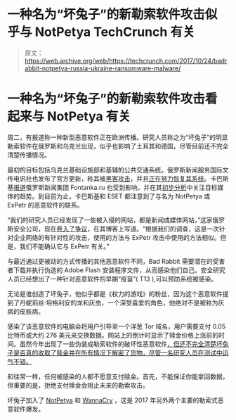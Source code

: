 # 一种名为“坏兔子”的新勒索软件攻击似乎与 NotPetya TechCrunch 有关

> 原文：<https://web.archive.org/web/https://techcrunch.com/2017/10/24/badrabbit-notpetya-russia-ukraine-ransomware-malware/>

# 一种名为“坏兔子”的新勒索软件攻击看起来与 NotPetya 有关

周二，有报道称一种新型恶意软件正在欧洲传播。研究人员称之为“坏兔子”的明显勒索软件在俄罗斯和乌克兰出现，似乎也影响了土耳其和德国，尽管目前还不完全清楚传播情况。

最初的目标包括乌克兰基础设施部和基辅的公共交通系统。俄罗斯新闻服务国际文传电讯社也发布了官方更新，称其被[黑客攻击](https://web.archive.org/web/20230111214834/https://www.bloomberg.com/news/articles/2017-10-24/russian-news-agency-interfax-faces-unprecedented-hacker-attack)，并且[正在努力恢复其系统](https://web.archive.org/web/20230111214834/https://twitter.com/interfax_news/status/922799045088829442)。卡巴斯基[报道](https://web.archive.org/web/20230111214834/https://www.kaspersky.com/blog/bad-rabbit-ransomware/19887/)俄罗斯新闻集团 Fontanka.ru 也受到影响，并在其[初步分析](https://web.archive.org/web/20230111214834/https://www.kaspersky.com/blog/bad-rabbit-ransomware/19887/)中关注目标媒体的趋势。到目前为止，卡巴斯基和 ESET 都注意到了与名为 NotPetya 或 ExPetr 的恶意软件的联系。

“我们的研究人员已经发现了一些被入侵的网站，都是新闻或媒体网站，”这家俄罗斯安全公司，现在[卷入了争议](https://web.archive.org/web/20230111214834/https://techcrunch.com/tag/kaspersky-labs/)，在其博客上写道。“根据我们的调查，这是一次针对企业网络的有针对性的攻击，使用的方法与 ExPetr 攻击中使用的方法相似。但是，我们不能确认它与 ExPetr 有关。”

与最近通过更被动的方式传播的其他恶意软件不同，Bad Rabbit 需要潜在的受害者下载并执行伪造的 Adobe Flash 安装程序文件，从而感染他们自己。安全研究人员已经想出了一种针对恶意软件的早期“疫苗”( T13 ),可以预防系统被感染。

无论是谁创造了坏兔子，他似乎都是《权力的游戏》的粉丝，因为这个恶意软件提到了丹妮莉丝·坦格利安的龙和灰虫，一个深受喜爱的角色，他绝对不是被称为灰病的皮肤病。

感染了该恶意软件的电脑会将用户引导至一个洋葱 Tor 域名，用户需要支付 0.05 比特币或大约 276 美元来交换数据。网站上的倒计时显示了赎金价格上涨前的时间。虽然今年出现了一些伪装成勒索软件的破坏性恶意软件[，但还不完全清楚坏兔子是否真的收取了赎金并在所有情况下解密了货物，尽管一名研究人员在测试中运气不错。](https://web.archive.org/web/20230111214834/https://techcrunch.com/2017/08/08/kaspersky-labs-malware-quarterly-report-ransomware-august/)

和往常一样，任何被感染的人都不愿意支付赎金。首先，不能保证你能拿回数据，但重要的是，拒绝支付赎金会阻止未来的勒索攻击。

坏兔子加入了 [NotPetya](https://web.archive.org/web/20230111214834/https://techcrunch.com/2017/06/29/kaspersky-petya-expetr-not-ransomware-industrial-targets/) 和 [WannaCry](https://web.archive.org/web/20230111214834/https://techcrunch.com/tag/wannacry/) ，这是 2017 年另外两个主要的勒索式恶意软件爆发。
